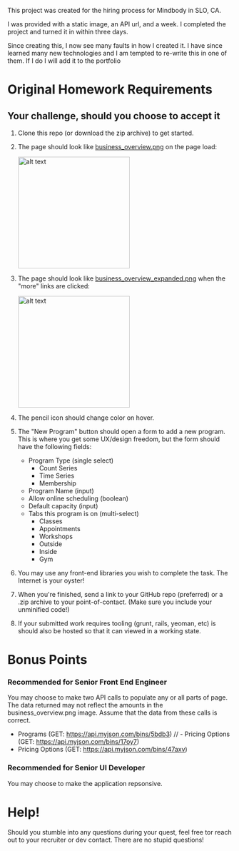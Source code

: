 This project was created for the hiring process for Mindbody in SLO, CA.

I was provided with a static image, an API url, and a week.  I completed
the project and turned it in within three days.

Since creating this, I now see many faults in how I created it.  I have
since learned many new technologies and I am tempted to re-write this
in one of them.  If I do I will add it to the portfolio

Original Homework Requirements
==============================

## Your challenge, should you choose to accept it
1. Clone this repo (or download the zip archive) to get started.
2. The page should look like [business_overview.png](http://flynndev.us:9090/mindbody_homework/business_overview.png) on the page load:
    
    <img src="http://flynndev.us:9090/mindbody_homework/business_overview.png" alt="alt text" width="250"/>
3. The page should look like [business_overview_expanded.png](http://flynndev.us:9090/mindbody_homework/business_overview_expanded.png) when the "more" links are clicked:
    
    <img src="http://flynndev.us:9090/mindbody_homework/business_overview_expanded.png" alt="alt text" width="250"/>
4. The pencil icon should change color on hover.
5. The "New Program" button should open a form to add a new program. This is where you get some UX/design freedom, but the form should have the following fields:
    - Program Type (single select)
        + Count Series
        + Time Series
        + Membership
    - Program Name (input)
    - Allow online scheduling (boolean)
    - Default capacity (input)
    - Tabs this program is on (multi-select)
        + Classes
        + Appointments
        + Workshops
        + Outside
        + Inside
        + Gym
6. You may use any front-end libraries you wish to complete the task. The Internet is your oyster!
7. When you're finished, send a link to your GitHub repo (preferred) or a .zip archive to your point-of-contact. (Make sure you include your unminified code!) 
8. If your submitted work requires tooling (grunt, rails, yeoman, etc) is should also be hosted so that it can viewed in a working state.

# Bonus Points
### Recommended for Senior Front End Engineer
You may choose to make two API calls to populate any or all parts of page. The data returned may not reflect the amounts in the business_overview.png image. Assume that the data from these calls is correct.
  - Programs (GET: https://api.myjson.com/bins/5bdb3)
  // - Pricing Options (GET: https://api.myjson.com/bins/17oy7)
  - Pricing Options (GET: https://api.myjson.com/bins/47axv)

### Recommended for Senior UI Developer
You may choose to make the application repsonsive.
# Help!
Should you stumble into any questions during your quest, feel free tor reach out to your recruiter or dev contact. There are no stupid questions!
